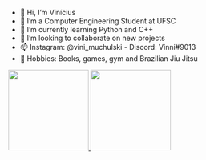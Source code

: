 - 👋 Hi, I’m Vinícius
- 👀 I’m a Computer Engineering Student at UFSC 
- 🌱 I’m currently learning Python and C++
- 💞️ I’m looking to collaborate on new projects 
- 📫 Instagram: @vini_muchulski - Discord: Vinni#9013
- 🎯 Hobbies: Books, games,  gym and Brazilian Jiu Jitsu 

<!---
vini-muchulski/vini-muchulski is a ✨ special ✨ repository because its `README.md` (this file) appears on your GitHub profile.
You can click the Preview link to take a look at your changes.
--->
<div>
  <align="center">
  <a href="https://https://github.com/vini-muchulski">
  <img height="160em" src="https://github-readme-stats.vercel.app/api?username=vini-muchulski&show_icons=true&theme=gotham&include_all_commits=true&count_private=true"/>
  <img height="160em" src="https://github-readme-stats.vercel.app/api/top-langs/?username=vini-muchulski&layout=compact&langs_count=7&theme=gotham"/>
</div>

